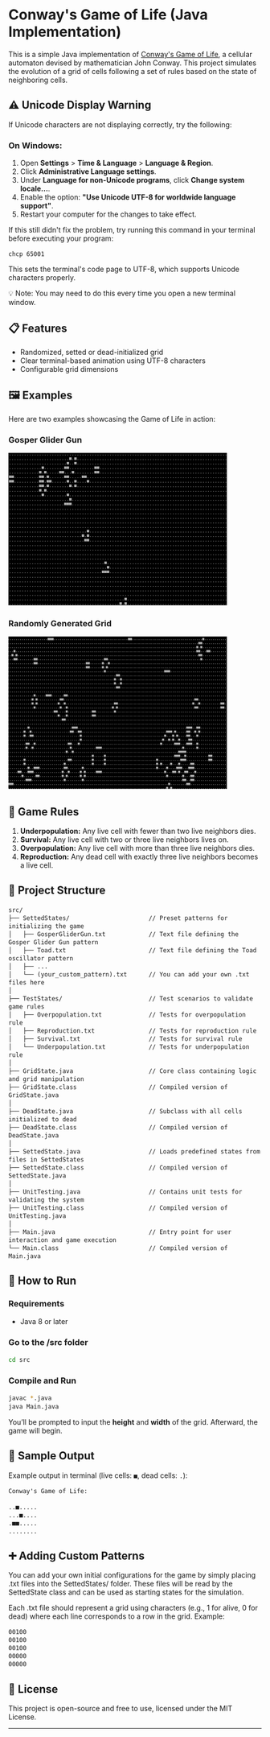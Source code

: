 # Conway's Game of Life (Java Implementation)

This is a simple Java implementation of [Conway's Game of Life](https://en.wikipedia.org/wiki/Conway%27s_Game_of_Life), a cellular automaton devised by mathematician John Conway. This project simulates the evolution of a grid of cells following a set of rules based on the state of neighboring cells.

## ⚠️ Unicode Display Warning

If Unicode characters are not displaying correctly, try the following:

### On Windows:
1. Open **Settings** > **Time & Language** > **Language & Region**.
2. Click **Administrative Language settings**.
3. Under **Language for non-Unicode programs**, click **Change system locale...**.
4. Enable the option: **"Use Unicode UTF-8 for worldwide language support"**.
5. Restart your computer for the changes to take effect.

If this still didn't fix the problem, try running this command in your terminal before executing your program:

```
chcp 65001
```

This sets the terminal's code page to UTF-8, which supports Unicode characters properly.

💡 Note: You may need to do this every time you open a new terminal window.


## 📋 Features

- Randomized, setted or dead-initialized grid  
- Clear terminal-based animation using UTF-8 characters  
- Configurable grid dimensions 

## 🖼️ Examples

Here are two examples showcasing the Game of Life in action:

### Gosper Glider Gun
![Gosper Glider Gun](gif/GosperGliderGun.gif)

### Randomly Generated Grid
![Random Grid](gif/RandomGrid.gif)


## 🧠 Game Rules

1. **Underpopulation:** Any live cell with fewer than two live neighbors dies.  
2. **Survival:** Any live cell with two or three live neighbors lives on.  
3. **Overpopulation:** Any live cell with more than three live neighbors dies.  
4. **Reproduction:** Any dead cell with exactly three live neighbors becomes a live cell.

## 🧱 Project Structure

```
src/
├── SettedStates/                      // Preset patterns for initializing the game
│   ├── GosperGliderGun.txt            // Text file defining the Gosper Glider Gun pattern
│   ├── Toad.txt                       // Text file defining the Toad oscillator pattern
│   ├── ...
│   └── (your_custom_pattern).txt      // You can add your own .txt files here
│
├── TestStates/                        // Test scenarios to validate game rules
│   ├── Overpopulation.txt             // Tests for overpopulation rule
│   ├── Reproduction.txt               // Tests for reproduction rule
│   ├── Survival.txt                   // Tests for survival rule
│   └── Underpopulation.txt            // Tests for underpopulation rule
│
├── GridState.java                     // Core class containing logic and grid manipulation
├── GridState.class                    // Compiled version of GridState.java
│
├── DeadState.java                     // Subclass with all cells initialized to dead
├── DeadState.class                    // Compiled version of DeadState.java
│
├── SettedState.java                   // Loads predefined states from files in SettedStates
├── SettedState.class                  // Compiled version of SettedState.java
│
├── UnitTesting.java                   // Contains unit tests for validating the system
├── UnitTesting.class                  // Compiled version of UnitTesting.java
│
├── Main.java                          // Entry point for user interaction and game execution
└── Main.class                         // Compiled version of Main.java
```

## 🚀 How to Run

### Requirements

- Java 8 or later

### Go to the /src folder

```bash
cd src
```

### Compile and Run

```bash
javac *.java
java Main.java
```

You’ll be prompted to input the **height** and **width** of the grid. Afterward, the game will begin.


## 🧪 Sample Output

Example output in terminal (live cells: `■`, dead cells: `.`):

```
Conway's Game of Life:

..■.....
...■....
.■■.....
........
```

## ➕ Adding Custom Patterns

You can add your own initial configurations for the game by simply placing .txt files into the SettedStates/ folder. These files will be read by the SettedState class and can be used as starting states for the simulation.

Each .txt file should represent a grid using characters (e.g., 1 for alive, 0 for dead) where each line corresponds to a row in the grid. Example:

```
00100
00100
00100
00000
00000
```

## 📜 License

This project is open-source and free to use, licensed under the MIT License.

---
